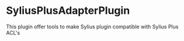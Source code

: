 # SyliusPlusAdapterPlugin
This plugin offer tools to make Sylius plugin compatible with Sylius Plus ACL's
